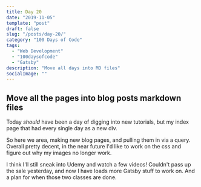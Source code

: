 ```yaml
---
title: Day 20
date: "2019-11-05"
template: "post"
draft: false
slug: "/posts/day-20/"
category: "100 Days of Code"
tags:
  - "Web Development"
  - "100daysofcode"
  - "Gatsby"
description: "Move all days into MD files"
socialImage: ""
---
```


## Move all the pages into blog posts markdown files

Today _should_ have been a day of digging into new tutorials, but my index page that had every single day as a new div. 

So here we area, making new blog pages, and pulling them in via a query. Overall pretty decent, in the near future I'd like to work on the css and figure out why my images no longer work.

I think I'll still sneak into Udemy and watch a few videos! Couldn't pass up the sale yesterday, and now I have loads more Gatsby stuff to work on. And a plan for when those two classes are done.